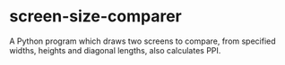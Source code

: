 # screen-size-comparer
A Python program which draws two screens to compare, from specified widths, heights and diagonal lengths, also calculates PPI.
